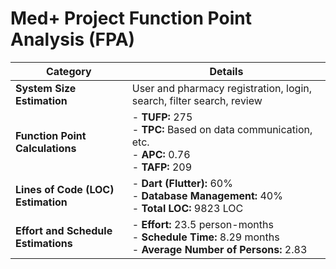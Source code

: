 # Med+ Project Function Point Analysis (FPA)

| Category                         | Details                                                       |
|----------------------------------|---------------------------------------------------------------|
| **System Size Estimation**       | User and pharmacy registration, login, search, filter search, review |
| **Function Point Calculations**  | - **TUFP:** 275<br> - **TPC:** Based on data communication, etc. <br> - **APC:** 0.76<br> - **TAFP:** 209 |
| **Lines of Code (LOC) Estimation**| - **Dart (Flutter):** 60% <br> - **Database Management:** 40% <br> - **Total LOC:** 9823 LOC |
| **Effort and Schedule Estimations** | - **Effort:** 23.5 person-months <br> - **Schedule Time:** 8.29 months <br> - **Average Number of Persons:** 2.83 |

